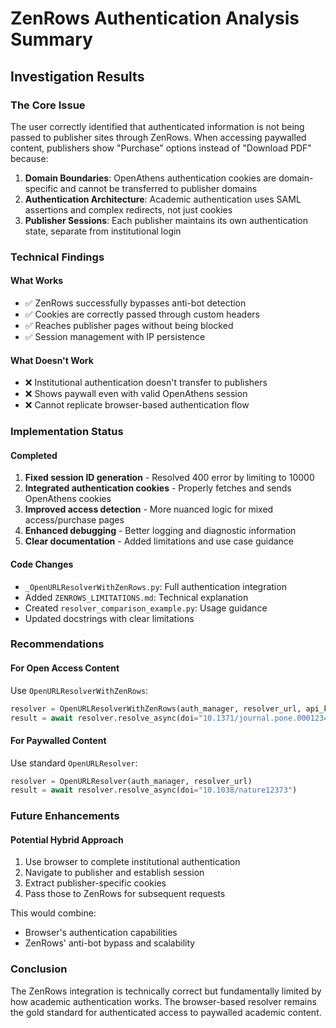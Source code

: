 # ZenRows Authentication Analysis Summary

## Investigation Results

### The Core Issue
The user correctly identified that authenticated information is not being passed to publisher sites through ZenRows. When accessing paywalled content, publishers show "Purchase" options instead of "Download PDF" because:

1. **Domain Boundaries**: OpenAthens authentication cookies are domain-specific and cannot be transferred to publisher domains
2. **Authentication Architecture**: Academic authentication uses SAML assertions and complex redirects, not just cookies
3. **Publisher Sessions**: Each publisher maintains its own authentication state, separate from institutional login

### Technical Findings

#### What Works
- ✅ ZenRows successfully bypasses anti-bot detection
- ✅ Cookies are correctly passed through custom headers
- ✅ Reaches publisher pages without being blocked
- ✅ Session management with IP persistence

#### What Doesn't Work
- ❌ Institutional authentication doesn't transfer to publishers
- ❌ Shows paywall even with valid OpenAthens session
- ❌ Cannot replicate browser-based authentication flow

### Implementation Status

#### Completed
1. **Fixed session ID generation** - Resolved 400 error by limiting to 10000
2. **Integrated authentication cookies** - Properly fetches and sends OpenAthens cookies
3. **Improved access detection** - More nuanced logic for mixed access/purchase pages
4. **Enhanced debugging** - Better logging and diagnostic information
5. **Clear documentation** - Added limitations and use case guidance

#### Code Changes
- `_OpenURLResolverWithZenRows.py`: Full authentication integration
- Added `ZENROWS_LIMITATIONS.md`: Technical explanation
- Created `resolver_comparison_example.py`: Usage guidance
- Updated docstrings with clear limitations

### Recommendations

#### For Open Access Content
Use `OpenURLResolverWithZenRows`:
```python
resolver = OpenURLResolverWithZenRows(auth_manager, resolver_url, api_key)
result = await resolver.resolve_async(doi="10.1371/journal.pone.0001234")
```

#### For Paywalled Content
Use standard `OpenURLResolver`:
```python
resolver = OpenURLResolver(auth_manager, resolver_url)
result = await resolver.resolve_async(doi="10.1038/nature12373")
```

### Future Enhancements

#### Potential Hybrid Approach
1. Use browser to complete institutional authentication
2. Navigate to publisher and establish session
3. Extract publisher-specific cookies
4. Pass those to ZenRows for subsequent requests

This would combine:
- Browser's authentication capabilities
- ZenRows' anti-bot bypass and scalability

### Conclusion
The ZenRows integration is technically correct but fundamentally limited by how academic authentication works. The browser-based resolver remains the gold standard for authenticated access to paywalled academic content.